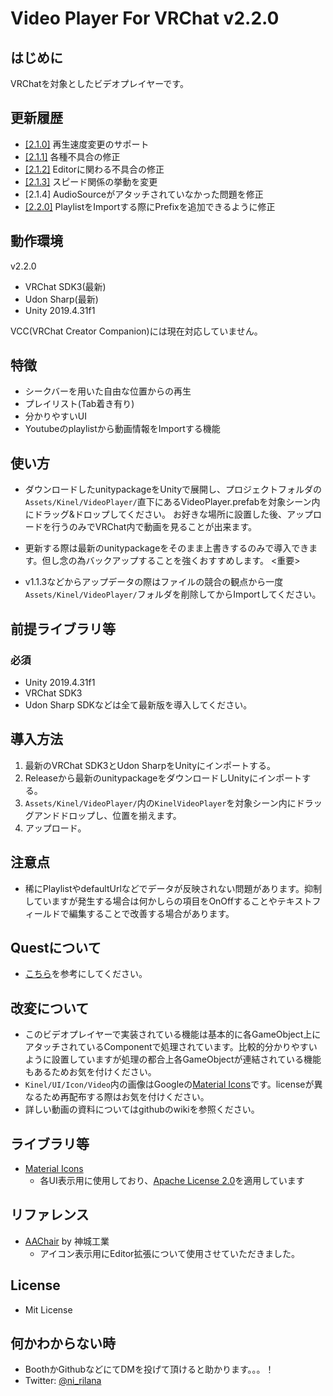 # Video Player For VRChat v2.2.0

## はじめに

VRChatを対象としたビデオプレイヤーです。

## 更新履歴
- [[2.1.0]](https://github.com/niwaniwa/KineLVideoPlayer/releases/tag/2.1.0) 再生速度変更のサポート
- [[2.1.1]](https://github.com/niwaniwa/KineLVideoPlayer/releases/tag/2.1.1) 各種不具合の修正
- [[2.1.2]](https://github.com/niwaniwa/KineLVideoPlayer/releases/tag/2.1.2) Editorに関わる不具合の修正
- [[2.1.3]](https://github.com/niwaniwa/KineLVideoPlayer/releases/tag/2.1.3) スピード関係の挙動を変更
- [2.1.4] AudioSourceがアタッチされていなかった問題を修正
- [[2.2.0]](https://github.com/niwaniwa/KineLVideoPlayer/releases/tag/2.2.0) PlaylistをImportする際にPrefixを追加できるように修正


## 動作環境

v2.2.0
- VRChat SDK3(最新)
- Udon Sharp(最新)
- Unity 2019.4.31f1

VCC(VRChat Creator Companion)には現在対応していません。

## 特徴
- シークバーを用いた自由な位置からの再生
- プレイリスト(Tab着き有り)
- 分かりやすいUI
- Youtubeのplaylistから動画情報をImportする機能

## 使い方

- ダウンロードしたunitypackageをUnityで展開し、プロジェクトフォルダの`Assets/Kinel/VideoPlayer/`直下にあるVideoPlayer.prefabを対象シーン内にドラッグ&ドロップしてください。
お好きな場所に設置した後、アップロードを行うのみでVRChat内で動画を見ることが出来ます。

- 更新する際は最新のunitypackageをそのまま上書きするのみで導入できます。但し念の為バックアップすることを強くおすすめします。
<重要>
- v1.1.3などからアップデータの際はファイルの競合の観点から一度`Assets/Kinel/VideoPlayer/`フォルダを削除してからImportしてください。

## 前提ライブラリ等
### 必須
- Unity 2019.4.31f1
- VRChat SDK3
- Udon Sharp
SDKなどは全て最新版を導入してください。

## 導入方法

1. 最新のVRChat SDK3とUdon SharpをUnityにインポートする。
2. Releaseから最新のunitypackageをダウンロードしUnityにインポートする。
3. `Assets/Kinel/VideoPlayer/`内の`KinelVideoPlayer`を対象シーン内にドラッグアンドドロップし、位置を揃えます。
4. アップロード。

## 注意点
- 稀にPlaylistやdefaultUrlなどでデータが反映されない問題があります。抑制していますが発生する場合は何かしらの項目をOnOffすることやテキストフィールドで編集することで改善する場合があります。


## Questについて
- [こちら](https://github.com/niwaniwa/KineLVideoPlayer/wiki/Quest%E3%81%AB%E3%81%A4%E3%81%84%E3%81%A6)を参考にしてください。

## 改変について
- このビデオプレイヤーで実装されている機能は基本的に各GameObject上にアタッチされているComponentで処理されています。比較的分かりやすいように設置していますが処理の都合上各GameObjectが連結されている機能もあるためお気を付けください。
- `Kinel/UI/Icon/Video`内の画像はGoogleの[Material Icons](https://material.io/resources/icons/)です。licenseが異なるため再配布する際はお気を付けください。
- 詳しい動画の資料についてはgithubのwikiを参照ください。

## ライブラリ等
- [Material Icons](https://material.io/resources/icons/)
    - 各UI表示用に使用しており、[Apache License 2.0](https://www.apache.org/licenses/LICENSE-2.0.html)を適用しています

## リファレンス
- [AAChair](https://github.com/AoiKamishiro/VRChatPrefabs/blob/master/Assets/00Kamishiro/AAChair/AAChair-README_JP.md) by 神城工業
  - アイコン表示用にEditor拡張について使用させていただきました。

## License
- Mit License

## 何かわからない時
- BoothかGithubなどにてDMを投げて頂けると助かります。。。！
- Twitter: [@ni_rilana](https://twitter.com/ni_rilana)